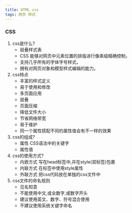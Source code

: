```yaml
---
title: HTML css
tags: 网页 样式
---
```


### CSS

1. css是什么?
    - 层叠样式表
    - CSS 能够对网页中元素位置的排版进行像素级精确控制，
    - 支持几乎所有的字体字号样式，
    - 拥有对网页对象和模型样式编辑的能力。
1. css特点
    - 丰富的样式定义
    - 易于使用和修改
    - 多页面应用
    - 层叠
    - 页面压缩  
    - 降低文件大小
    - 节省网络带宽
    - 易于维护
    - 同一个属性搭配不同的属性值会有不一样的效果
3. css的组成?
    - 属性  CSS语法中的关键字
    - 属性值
4. css的使用方式?
    - 内嵌方式  写在head标签中,并在style(双标签)包裹
    - 内联方式  在标签中使用style属性
    - 外联方式  把css代码放在单独的css文件中
5. css文件的命名规则
    - 见名知意
    - 不能使用中文,或全数字,或数字开头
    - 建议使用英文、数字、符号混合使用
    - 不建议使用系统关键字命名